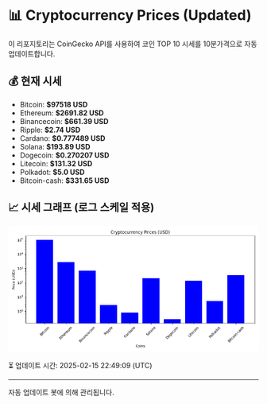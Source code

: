 
# 📊 Cryptocurrency Prices (Updated)

이 리포지토리는 CoinGecko API를 사용하여 코인 TOP 10 시세를 10분가격으로 자동 업데이트합니다.

## 💰 현재 시세
- Bitcoin: **$97518 USD**
- Ethereum: **$2691.82 USD**
- Binancecoin: **$661.39 USD**
- Ripple: **$2.74 USD**
- Cardano: **$0.777489 USD**
- Solana: **$193.89 USD**
- Dogecoin: **$0.270207 USD**
- Litecoin: **$131.32 USD**
- Polkadot: **$5.0 USD**
- Bitcoin-cash: **$331.65 USD**

## 📈 시세 그래프 (로그 스케일 적용)
![Crypto Prices](crypto_prices.png)

⏳ 업데이트 시간: 2025-02-15 22:49:09 (UTC)

---
자동 업데이트 봇에 의해 관리됩니다.
